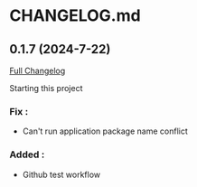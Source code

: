 # CHANGELOG.md

## 0.1.7 (2024-7-22)

[Full Changelog](https://github.com/izzalDev/izlearn/compare/v1.0.1...v1.0.2)

Starting this project

### **Fix :**

- Can't run application package name conflict

### **Added :**

- Github test workflow
